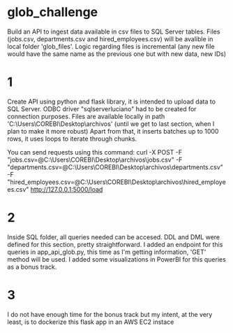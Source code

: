 # glob_challenge
Build an API to ingest data available in csv files to SQL Server tables. Files (jobs.csv, departments.csv and hired_employees.csv) will be avalible in local folder 'glob_files\'. Logic regarding files is incremental (any new file would have the same name as the previous one but with new data, new IDs)

# 1
Create API using python and flask library, it is intended to upload data to SQL Server. ODBC driver "sqlserverluciano" had to be created for connection purposes. Files are available locally in path 'C:\Users\COREBI\Desktop\archivos\' (until we get to last section, when I plan to make it more robust)
Apart from that, it inserts batches up to 1000 rows, it uses loops to iterate through chunks.

You can send requests using this command:
curl -X POST -F "jobs.csv=@C:\Users\COREBI\Desktop\archivos\jobs.csv" -F "departments.csv=@C:\Users\COREBI\Desktop\archivos\departments.csv" -F "hired_employees.csv=@C:\Users\COREBI\Desktop\archivos\hired_employees.csv" http://127.0.0.1:5000/load

# 2
Inside SQL folder, all queries needed can be accesed. DDL and DML were defined for this section, pretty straightforward. I added an endpoint for this queries in app_api_glob.py, this time as I'm getting information, 'GET' method will be used.
I added some visualizations in PowerBI for this queries as a bonus track.

# 3
I do not have enough time for the bonus track but my intent, at the very least, is to dockerize this flask app in an AWS EC2 instace